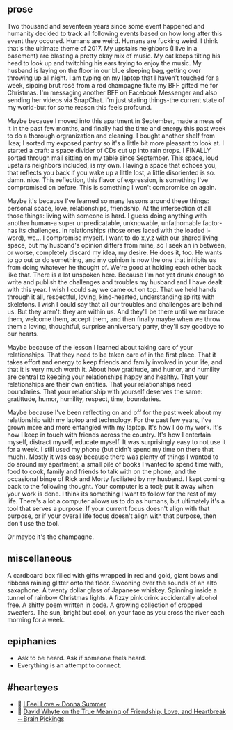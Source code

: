 ## prose
Two thousand and seventeen years since some event happened and humanity decided to track all following events based on how long after this event they occured. Humans are weird. Humans are fucking weird. I think that's the ultimate theme of 2017. My upstairs neighbors (I live in a basement) are blasting a pretty okay mix of music. My cat keeps tilting his head to look up and twitching his ears trying to enjoy the music. My husband is laying on the floor in our blue sleeping bag, getting over throwing up all night. I am typing on my laptop that I haven't touched for a week, sipping brut rosé from a red champagne flute my BFF gifted me for Christmas. I'm messaging another BFF on Facebook Messenger and also sending her videos via SnapChat. I'm just stating things-the current state of my world-but for some reason this feels profound.

Maybe because I moved into this apartment in September, made a mess of it in the past few months, and finally had the time and energy this past week to do a thorough orgranization and cleaning. I bought another shelf from Ikea; I sorted my exposed pantry so it's a little bit more pleasant to look at. I started a craft: a space divider of CDs cut up into rain drops. I FINALLY sorted through mail sitting on my table since September. This space, loud upstairs neighbors included, is my own. Having a space that echoes you, that reflects you back if you wake up a little lost, a little disoriented is so. damn. nice. This reflection, this flavor of expression, is something I've compromised on before. This is something I won't compromise on again.

Maybe it's because I've learned so many lessons around these things: personal space, love, relationships, friendship. At the intersection of all those things: living with someone is hard. I guess doing anything with another human-a super unpredicatable, unknowable, unfathomable factor-has its challenges. In relationships (those ones laced with the loaded l-word), we... I compromise myself. I want to do x,y,z with our shared living space, but my husband's opinion differs from mine, so I seek an in between, or worse, completely discard my idea, my desire. He does it, too. He wants to go out or do something, and my opinion is now the one that inhibits us from doing whatever he thought of. We're good at holding each other back like that. There is a lot unspoken here. Because I'm not yet drunk enough to write and publish the challenges and troubles my husband and I have dealt with this year. I wish I could say we came out on top. That we held hands through it all, respectful, loving, kind-hearted, understanding spirits with skeletons. I wish I could say that all our troubles and challenges are behind us. But they aren't: they are within us. And they'll be there until we embrace them, welcome them, accept them, and then finally maybe when we throw them a loving, thoughtful, surprise anniversary party, they'll say goodbye to our hearts.

Maybe because of the lesson I learned about taking care of your relationships. That they need to be taken care of in the first place. That it takes effort and energy to keep friends and family involved in your life, and that it is very much worth it. About how gratitude, and humor, and humility are central to keeping your relationships happy and healthy. That your relationships are their own entities. That your relationships need boundaries. That your relationship with yourself deserves the same: gratittude, humor, humility, respect, time, boundaries.

Maybe because I've been reflecting on and off for the past week about my relationship with my laptop and technology. For the past few years, I've grown more and more entangled with my laptop. It's how I do my work. It's how I keep in touch with friends across the country. It's how I entertain myself, distract myself, educate myself. It was surprisingly easy to not use it for a week. I still used my phone (but didn't spend my time on there that much). Mostly it was easy because there was plenty of things I wanted to do around my apartment, a small pile of books I wanted to spend time with, food to cook, family and friends to talk with on the phone, and the occasional binge of Rick and Morty faciliated by my husband. I kept coming back to the following thought. Your computer is a tool; put it away when your work is done. I think its something I want to follow for the rest of my life. There's a lot a computer allows us to do as humans, but ultimately it's a tool that serves a purpose. If your current focus doesn't align with that purpose, or if your overall life focus doesn't align with that purpose, then don't use the tool.

Or maybe it's the champagne.

## miscellaneous
A cardboard box filled with gifts wrapped in red and gold, giant bows and ribbons raining glitter onto the floor. Swooning over the sounds of an alto saxaphone. A twenty dollar glass of Japanese whiskey. Spinning inside a tunnel of rainbow Christmas lights. A fizzy pink drink accidentally alcohol free. A shitty poem written in code. A growing collection of cropped sweaters. The sun, bright but cool, on your face as you cross the river each morning for a week. 


## epiphanies
- Ask to be heard. Ask if someone feels heard.
- Everything is an attempt to connect. 

## #hearteyes
- 🎵 [I Feel Love ~ Donna Summer](https://www.youtube.com/watch?v=g0tenPCmHFk)
- 👀 [David Whyte on the True Meaning of Friendship, Love, and Heartbreak ~ Brain Pickings](https://www.brainpickings.org/2015/04/29/david-whyte-consolations-words/)
